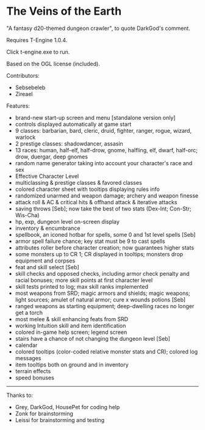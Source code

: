 The Veins of the Earth
=========

"A fantasy d20-themed dungeon crawler", to quote DarkGod's comment.

Requires T-Engine 1.0.4.

Click t-engine.exe to run.

Based on the OGL license (included).

Contributors:
- Sebsebeleb
- Zireael

Features:
- brand-new start-up screen and menu [standalone version only]
- controls displayed automatically at game start
- 9 classes: barbarian, bard, cleric, druid, fighter, ranger, rogue, wizard, warlock
- 2 prestige classes: shadowdancer, assasin
- 13 races: human, half-elf, half-drow, gnome, halfling, elf, dwarf, half-orc; drow, duergar, deep gnomes
- random name generator taking into account your character's race and sex
- Effective Character Level
- multiclassing & prestige classes & favored classes
- colored character sheet with tooltips displaying rules info
- randomized unarmed and weapon damage; archery and weapon finesse
- attack roll & AC & critical hits & offhand attack & iterative attacks
- saving throws [Seb]; now take the best of two stats (Dex-Int; Con-Str; Wis-Cha)
- hp, exp, dungeon level on-screen display
- inventory & encumbrance
- spellbook, an iconed hotbar for spells, some 0 and 1st level spells [Seb]
- armor spell failure chance; key stat must be 9 to cast spells
- attributes roller before character creation; now guarantees higher stats
- some monsters up to CR 1; CR displayed in tooltips; monsters drop equipment and corpses
- feat and skill select [Seb]
- skill checks and opposed checks, including armor check penalty and racial bonuses; more skill points at first character level
- skill tests printed to log; max skill ranks implemented
- most weapons from SRD; magic armors and shields; magic weapons; light sources; amulet of natural armor; cure x wounds potions [Seb]
- ranged weapons as starting equipment; deep-dwelling races no longer get a torch
- most melee & skill enhancing feats from SRD
- working Intuition skill and item identification
- colored in-game help screen; legend screen
- stairs have a chance of not changing the dungeon level [Seb]
- calendar
- colored tooltips (color-coded relative monster stats and CR); colored log messages
- item tooltips both on ground and in inventory
- terrain effects
- speed bonuses


***
Thanks to:
- Grey, DarkGod, HousePet for coding help
- Zonk for brainstorming
- Leissi for brainstorming and testing

